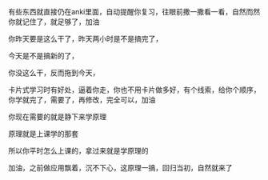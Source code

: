 有些东西就直接仍在anki里面，自动提醒你复习，往眼前撒一撒看一看，自然而然你就记住了，就足够了，加油





你昨天要是这么干了，昨天两小时是不是搞完了，

今天是不是搞新的了，

你没这么干，反而拖到今天，



卡片式学习时有好处，逼着你走，你也不用卡片做多好，有个线索，给你个顺序，你学就完了，需要了，再修改，完全可以，加油





你现在需要的就是静下来学原理

原理就是上课学的那套

所以你平时怎么上课的，拿过来就是学原理的



加油，之前做应用飘着，沉不下心，这原理一搞，回归当初，自然就来了